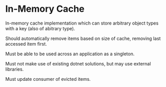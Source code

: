 # In-Memory Cache

In-memory cache implementation which can store arbitrary object types with a key (also of abitrary type).

Should automatically remove items based on size of cache, removing last accessed item first.

Must be able to be used across an application as a singleton.

Must not make use of existing dotnet solutions, but may use external libraries.

Must update consumer of evicted items.
